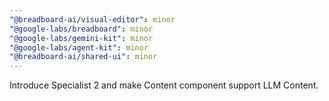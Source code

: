 ```yaml
---
"@breadboard-ai/visual-editor": minor
"@google-labs/breadboard": minor
"@google-labs/gemini-kit": minor
"@google-labs/agent-kit": minor
"@breadboard-ai/shared-ui": minor
---
```


Introduce Specialist 2 and make Content component support LLM Content.
